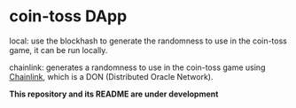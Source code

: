 # coin-toss DApp

local: use the blockhash to generate the randomness to use in the coin-toss game, it can be run locally.

chainlink: generates a randomness to use in the coin-toss game using [Chainlink](https://docs.chain.link/getting-started/conceptual-overview), which is a DON (Distributed Oracle Network).

**This repository and its README are under development**